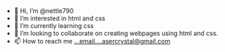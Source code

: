 - 👋 Hi, I’m @nettle790
- 👀 I’m interested in html and css
- 🌱 I’m currently learning css
- 💞️ I’m looking to collaborate on creating webpages using html and css.
- 📫 How to reach me ...email....asercrystal@gmail.com

<!---
nettle790/nettle790 is a ✨ special ✨ repository because its `README.md` (this file) appears on your GitHub profile.
You can click the Preview link to take a look at your changes.
--->

